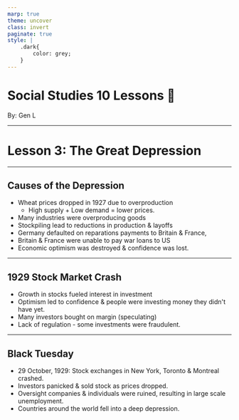 ```yaml
---
marp: true
theme: uncover
class: invert
paginate: true
style: |
    .dark{
        color: grey;
    }
---
```


# <!--fit-->Social Studies 10 Lessons :book:

<span class="dark">By:</span> Gen L

<!--_footer: In partnership with Hyperion University, 2023-->

---

# Lesson 3: The Great Depression

---

## Causes of the Depression

* Wheat prices dropped in 1927 due to overproduction
    * High supply + Low demand = lower prices.
* Many industries were overproducing goods
* Stockpiling lead to reductions in production & layoffs
* Germany defaulted on reparations payments to Britain & France,
* Britain & France were unable to pay war loans to US
* Economic optimism was destroyed & confidence was lost.

---

## 1929 Stock Market Crash

* Growth in stocks fueled interest in investment
* Optimism led to confidence & people were investing money they didn't have yet.
* Many investors bought on margin (speculating)
* Lack of regulation - some investments were fraudulent.

---

## Black Tuesday
* 29 October, 1929: Stock exchanges in New York, Toronto & Montreal crashed.
* Investors panicked & sold stock as prices dropped.
* Oversight companies & individuals were ruined, resulting in large scale unemployment.
* Countries around the world fell into a deep depression.




